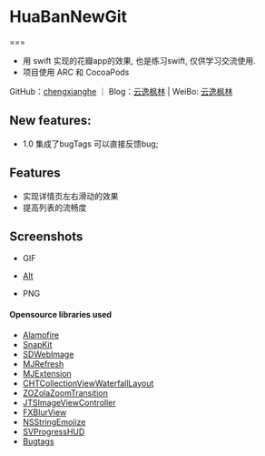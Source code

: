 # HuaBanNewGit 
===
- 用 swift 实现的花瓣app的效果, 也是练习swift, 仅供学习交流使用. 
- 项目使用 ARC 和 CocoaPods

GitHub：[chengxianghe](https://github.com/chengxianghe) ｜ Blog：[云逸枫林](http://www.cnblogs.com/chengxianghe) | WeiBo: [云逸枫林](http://weibo.com/yunyifenglin)

## New features:
- 1.0 集成了bugTags 可以直接反馈bug;

## Features

- 实现详情页左右滑动的效果
- 提高列表的流畅度

## Screenshots

- GIF
- [Alt][screenshot5]

- PNG
<!--- [screenshot1]    [screenshot2]  [Alt][screenshot3]    [Alt][screenshot4]    -->
[screenshot1]: https://github.com/chengxianghe/watch-gif/blob/master/Simulator%20Screen%20Shot%202015年12月25日%20上午10.31.08.png?raw=true
[screenshot2]: https://github.com/chengxianghe/watch-gif/blob/master/Simulator%20Screen%20Shot%202015年12月25日%20上午10.28.53.png?raw=true
[screenshot3]: https://github.com/chengxianghe/watch-gif/blob/master/Simulator%20Screen%20Shot%202015年12月25日%20上午10.27.22.png?raw=true
[screenshot4]: https://github.com/chengxianghe/watch-gif/blob/master/Simulator%20Screen%20Shot%202015年12月25日%20上午10.27.09.png?raw=true
[screenshot5]: https://github.com/chengxianghe/watch-gif/blob/master/watch5.gif?raw=true

#### Opensource libraries used

- [Alamofire](https://github.com/Alamofire/Alamofire)
- [SnapKit](https://github.com/SnapKit/SnapKit)
- [SDWebImage](https://github.com/rs/SDWebImage)
- [MJRefresh](https://github.com/CoderMJLee/MJRefresh)
- [MJExtension](https://github.com/CoderMJLee/MJExtension)
- [CHTCollectionViewWaterfallLayout](https://github.com/chiahsien/CHTCollectionViewWaterfallLayout)
- [ZOZolaZoomTransition](https://github.com/NewAmsterdamLabs/ZOZolaZoomTransition)
- [JTSImageViewController](https://github.com/jaredsinclair/JTSImageViewController)
- [FXBlurView](https://github.com/nicklockwood/FXBlurView)
- [NSStringEmojize](https://github.com/diy/NSStringEmojize)
- [SVProgressHUD](https://github.com/TransitApp/SVProgressHUD)
- [Bugtags](https://github.com/facebook/pop)

<!--## Licence-->

<!--This project uses MIT License.-->
